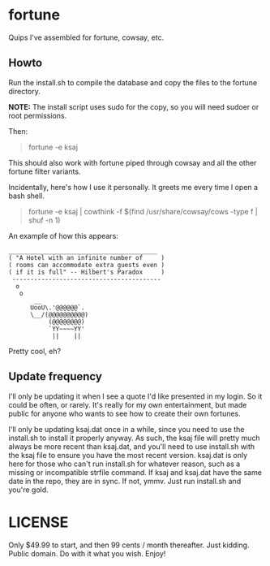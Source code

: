 # fortune
Quips I've assembled for fortune, cowsay, etc.

## Howto

Run the install.sh to compile the database and copy the files to the fortune directory.

**NOTE:** The install script uses sudo for the copy, so you will need sudoer or root permissions.

Then:

> fortune -e ksaj

This should also work with fortune piped through cowsay and all the other fortune filter variants.

Incidentally, here's how I use it personally. It greets me every time I open a bash shell.

> fortune -e ksaj | cowthink -f $(find /usr/share/cowsay/cows -type f | shuf -n 1)

An example of how this appears:

```
_________________________________________
( "A Hotel with an infinite number of     )
( rooms can accommodate extra guests even )
( if it is full" -- Hilbert's Paradox     )
 -----------------------------------------
  o
   o
       __     
      UooU\.'@@@@@@`.
      \__/(@@@@@@@@@@)
           (@@@@@@@@)
           `YY~~~~YY'
            ||    ||
```

Pretty cool, eh?

## Update frequency

I'll only be updating it when I see a quote I'd like presented in my login. So it could be often, or rarely. It's really for my own entertainment, but made public for anyone who wants to see how to create their own fortunes.

I'll only be updating ksaj.dat once in a while, since you need to use the install.sh to install it properly anyway. As such, the ksaj file will pretty much always be more recent than ksaj.dat, and you'll need to use install.sh with the ksaj file to ensure you have the most recent version. ksaj.dat is only here for those who can't run install.sh for whatever reason, such as a missing or incompatible strfile command.  If ksaj and ksaj.dat have the same date in the repo, they are in sync. If not, ymmv. Just run install.sh and you're gold.

# LICENSE

Only $49.99 to start, and then 99 cents / month thereafter. Just kidding. Public domain. Do with it what you wish. Enjoy!
